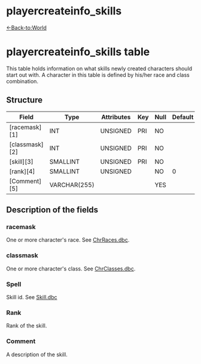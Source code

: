# playercreateinfo\_skills

[<-Back-to:World](database-world.md)

# playercreateinfo\_skills table

This table holds information on what skills newly created characters should start out with. A character in this table is defined by his/her race and class combination.

## Structure

| Field          | Type         | Attributes | Key | Null | Default | Extra | Comment |
| -------------- | ------------ | ---------- | --- | ---- | ------- | ----- | ------- |
| [racemask][1]  | INT          | UNSIGNED   | PRI | NO   |         |       |         |
| [classmask][2] | INT          | UNSIGNED   | PRI | NO   |         |       |         |
| [skill][3]     | SMALLINT     | UNSIGNED   | PRI | NO   |         |       |         |
| [rank][4]      | SMALLINT     | UNSIGNED   |     | NO   | 0       |       |         |
| [Comment][5]   | VARCHAR(255) |            |     | YES  |         |       |         |

## Description of the fields

### racemask

One or more character's race. See [ChrRaces.dbc](ChrRaces).

### classmask

One or more character's class. See [ChrClasses.dbc](chrclasses).

### Spell

Skill id. See [Skill.dbc](SkillLine)

### Rank

Rank of the skill.

### Comment

A description of the skill.

